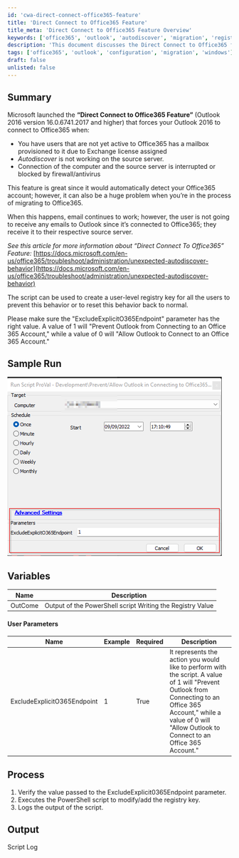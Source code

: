 ```yaml
---
id: 'cwa-direct-connect-office365-feature'
title: 'Direct Connect to Office365 Feature'
title_meta: 'Direct Connect to Office365 Feature Overview'
keywords: ['office365', 'outlook', 'autodiscover', 'migration', 'registry']
description: 'This document discusses the Direct Connect to Office365 feature in Outlook 2016, detailing its implications during migration to Office365, and provides a PowerShell script to manage the registry settings to prevent unwanted connections to Office365 accounts.'
tags: ['office365', 'outlook', 'configuration', 'migration', 'windows']
draft: false
unlisted: false
---
```

## Summary

Microsoft launched the **“Direct Connect to Office365 Feature”** (Outlook 2016 version 16.0.6741.2017 and higher) that forces your Outlook 2016 to connect to Office365 when:

- You have users that are not yet active to Office365 has a mailbox provisioned to it due to Exchange license assigned
- *Autodiscover* is not working on the source server.
- Connection of the computer and the source server is interrupted or blocked by firewall/antivirus

This feature is great since it would automatically detect your Office365 account; however, it can also be a huge problem when you’re in the process of migrating to Office365.

When this happens, email continues to work; however, the user is not going to receive any emails to Outlook since it’s connected to Office365; they receive it to their respective source server.

*See this article for more information about “Direct Connect To Office365” Feature:* [https://docs.microsoft.com/en-us/office365/troubleshoot/administration/unexpected-autodiscover-behavior](https://docs.microsoft.com/en-us/office365/troubleshoot/administration/unexpected-autodiscover-behavior)

The script can be used to create a user-level registry key for all the users to prevent this behavior or to reset this behavior back to normal. 

Please make sure the "ExcludeExplicitO365Endpoint" parameter has the right value. A value of 1 will "Prevent Outlook from Connecting to an Office 365 Account," while a value of 0 will "Allow Outlook to Connect to an Office 365 Account."

## Sample Run

![Sample Run](../../../static/img/Toggle---Direct-Connect-to-Office365-Feature-Param/image_1.png)

## Variables

| Name    | Description                                                  |
|---------|--------------------------------------------------------------|
| OutCome | Output of the PowerShell script Writing the Registry Value   |

#### User Parameters

| Name                       | Example | Required | Description                                                                                                                                                     |
|----------------------------|---------|----------|-----------------------------------------------------------------------------------------------------------------------------------------------------------------|
| ExcludeExplicitO365Endpoint | 1       | True     | It represents the action you would like to perform with the script. A value of 1 will "Prevent Outlook from Connecting to an Office 365 Account," while a value of 0 will "Allow Outlook to Connect to an Office 365 Account." |

## Process

1. Verify the value passed to the ExcludeExplicit0365Endpoint parameter. 
2. Executes the PowerShell script to modify/add the registry key.
3. Logs the output of the script.

## Output

Script Log





